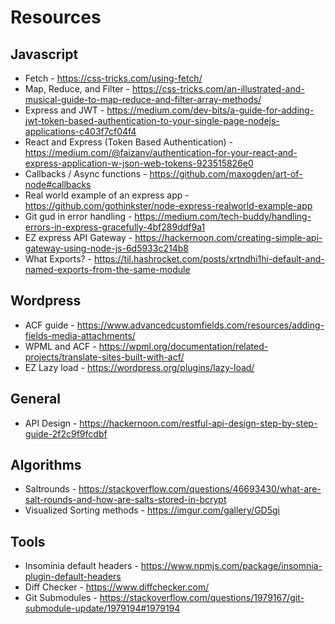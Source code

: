 # Resources 

## Javascript 

  * Fetch - https://css-tricks.com/using-fetch/
  * Map, Reduce, and Filter - https://css-tricks.com/an-illustrated-and-musical-guide-to-map-reduce-and-filter-array-methods/
  * Express and JWT - https://medium.com/dev-bits/a-guide-for-adding-jwt-token-based-authentication-to-your-single-page-nodejs-applications-c403f7cf04f4
  * React and Express (Token Based Authentication) - https://medium.com/@faizanv/authentication-for-your-react-and-express-application-w-json-web-tokens-923515826e0
  * Callbacks / Async functions - https://github.com/maxogden/art-of-node#callbacks
  * Real world example of an express app - https://github.com/gothinkster/node-express-realworld-example-app
  * Git gud in error handling - https://medium.com/tech-buddy/handling-errors-in-express-gracefully-4bf289ddf9a1
  * EZ express API Gateway - https://hackernoon.com/creating-simple-api-gateway-using-node-js-6d5933c214b8
  * What Exports? - https://til.hashrocket.com/posts/xrtndhi1hi-default-and-named-exports-from-the-same-module
  
## Wordpress
  
  * ACF guide - https://www.advancedcustomfields.com/resources/adding-fields-media-attachments/
  * WPML and ACF - https://wpml.org/documentation/related-projects/translate-sites-built-with-acf/
  * EZ Lazy load - https://wordpress.org/plugins/lazy-load/
  
## General
  * API Design - https://hackernoon.com/restful-api-design-step-by-step-guide-2f2c9f9fcdbf
  
## Algorithms
  * Saltrounds - https://stackoverflow.com/questions/46693430/what-are-salt-rounds-and-how-are-salts-stored-in-bcrypt
  * Visualized Sorting methods - https://imgur.com/gallery/GD5gi
  
## Tools 

  * Insominia default headers - https://www.npmjs.com/package/insomnia-plugin-default-headers
  * Diff Checker - https://www.diffchecker.com/
  * Git Submodules - https://stackoverflow.com/questions/1979167/git-submodule-update/1979194#1979194
  

